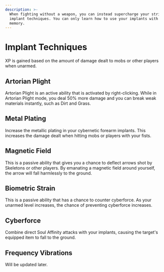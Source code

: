 ```yaml
---
description: >-
  When fighting without a weapon, you can instead supercharge your strikes with
  implant techniques. You can only learn how to use your implants with muscle
  memory.
---
```


# Implant Techniques

XP is gained based on the amount of damage dealt to mobs or other players when unarmed.

## Artorian Plight <a href="#how-does-berserk-work" id="how-does-berserk-work"></a>

Artorian Plight is an active ability that is activated by right-clicking. While in Artorian Plight mode, you deal 50% more damage and you can break weak materials instantly, such as Dirt and Grass.

## Metal Plating <a href="#how-does-steel-arm-style-work" id="how-does-steel-arm-style-work"></a>

Increase the metallic plating in your cybernetic forearm implants. This increases the damage dealt when hitting mobs or players with your fists.

## Magnetic Field <a href="#how-does-arrow-deflect-work" id="how-does-arrow-deflect-work"></a>

This is a passive ability that gives you a chance to deflect arrows shot by Skeletons or other players. By emanating a magnetic field around yourself, the arrow will fall harmlessly to the ground.

## Biometric Strain <a href="#how-does-iron-grip-work" id="how-does-iron-grip-work"></a>

This is a passive ability that has a chance to counter cyberforce. As your unarmed level increases, the chance of preventing cyberforce increases.

## Cyberforce <a href="#how-does-disarm-work" id="how-does-disarm-work"></a>

Combine direct Soul Affinity attacks with your implants, causing the target's equipped item to fall to the ground.

## Frequency Vibrations

Will be updated later.
